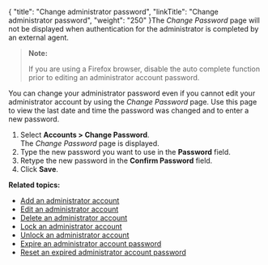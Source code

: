 {
    "title": "Change administrator password",
    "linkTitle": "Change administrator password",
    "weight": "250"
}The *Change Password* page will not be displayed when authentication for the administrator is completed by an external agent.

> **Note:**
>
> If you are using a Firefox browser, disable the auto complete function prior to editing an administrator account password.

You can change your administrator password even if you cannot edit your administrator account by using the *Change Password* page. Use this page to view the last date and time the password was changed and to enter a new password.

1.  Select **Accounts > Change Password**.  
    The *Change Password* page is displayed.
2.  Type the new password you want to use in the **Password** field.
3.  Retype the new password in the **Confirm Password** field.
4.  Click **Save**.

**Related topics:**

-   [Add an administrator account](../t_st_add_administrator_account)
-   [Edit an administrator account](../t_st_edit_administrator_account)
-   [Delete an administrator account](../t_st_delete_administrator_account)
-   [Lock an administrator account](../t_st_lock_administrator_account)
-   [Unlock an administrator account](../t_st_unlock_administrator_account)
-   [Expire an administrator account password](../t_st_expire_administrator_account_password)
-   [Reset an expired administrator account password](../t_st_reset_expired_administrator_account_password)
